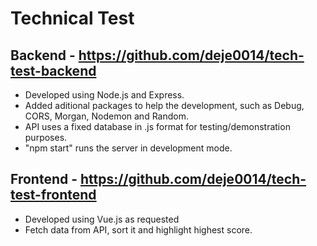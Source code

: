 # Technical Test

## Backend - https://github.com/deje0014/tech-test-backend
- Developed using Node.js and Express.
- Added aditional packages to help the development, such as Debug, CORS, Morgan, Nodemon and Random.
- API uses a fixed database in .js format for testing/demonstration purposes.
- "npm start" runs the server in development mode.


## Frontend - https://github.com/deje0014/tech-test-frontend
- Developed using Vue.js as requested
- Fetch data from API, sort it and highlight highest score.
